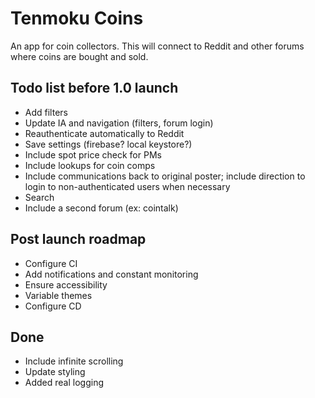 # Tenmoku Coins

An app for coin collectors. This will connect to Reddit and other forums where coins are
bought and sold.

## Todo list before 1.0 launch
- Add filters
- Update IA and navigation (filters, forum login)
- Reauthenticate automatically to Reddit
- Save settings (firebase? local keystore?)
- Include spot price check for PMs
- Include lookups for coin comps
- Include communications back to original poster; include direction to login to non-authenticated users when necessary
- Search
- Include a second forum (ex: cointalk)

## Post launch roadmap
- Configure CI
- Add notifications and constant monitoring
- Ensure accessibility
- Variable themes
- Configure CD

## Done
- Include infinite scrolling
- Update styling
- Added real logging